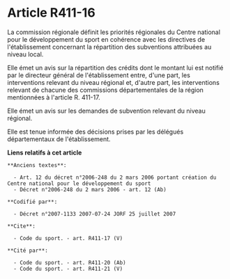# Article R411-16

La commission régionale définit les priorités régionales du Centre national pour le développement du sport en cohérence avec
les directives de l'établissement concernant la répartition des subventions attribuées au niveau local.

Elle émet un avis sur la répartition des crédits dont le montant lui est notifié par le directeur général de l'établissement
entre, d'une part, les interventions relevant du niveau régional et, d'autre part, les interventions relevant de chacune des
commissions départementales de la région mentionnées à l'article R. 411-17.

Elle émet un avis sur les demandes de subvention relevant du niveau régional.

Elle est tenue informée des décisions prises par les délégués départementaux de l'établissement.

**Liens relatifs à cet article**

	**Anciens textes**:

	  - Art. 12 du décret n°2006-248 du 2 mars 2006 portant création du Centre national pour le développement du sport
	  - Décret n°2006-248 du 2 mars 2006 - art. 12 (Ab)

	**Codifié par**:

	  - Décret n°2007-1133 2007-07-24 JORF 25 juillet 2007

	**Cite**:

	  - Code du sport. - art. R411-17 (V)

	**Cité par**:

	  - Code du sport. - art. R411-20 (Ab)
	  - Code du sport. - art. R411-21 (V)
